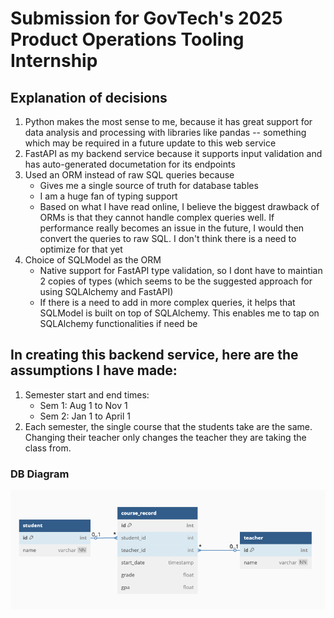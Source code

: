 # Submission for GovTech's 2025 Product Operations Tooling Internship

## Explanation of decisions

1. Python makes the most sense to me, because it has great support for data analysis and processing with libraries like pandas -- something which may be required in a future update to this web service
2. FastAPI as my backend service because it supports input validation and has auto-generated documetation for its endpoints
3. Used an ORM instead of raw SQL queries because
   - Gives me a single source of truth for database tables
   - I am a huge fan of typing support
   - Based on what I have read online, I believe the biggest drawback of ORMs is that they cannot handle complex queries well. If performance really becomes an issue in the future, I would then convert the queries to raw SQL. I don't think there is a need to optimize for that yet
4. Choice of SQLModel as the ORM
   - Native support for FastAPI type validation, so I dont have to maintian 2 copies of types (which seems to be the suggested approach for using SQLAlchemy and FastAPI)
   - If there is a need to add in more complex queries, it helps that SQLModel is built on top of SQLAlchemy. This enables me to tap on SQLAlchemy functionalities if need be

## In creating this backend service, here are the assumptions I have made:

1. Semester start and end times:
   - Sem 1: Aug 1 to Nov 1
   - Sem 2: Jan 1 to April 1
2. Each semester, the single course that the students take are the same. Changing their teacher only changes the teacher they are taking the class from.

### DB Diagram

![DB-Diagram For School Management](assets/db-diagram.png)
